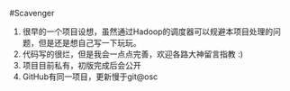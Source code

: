 #Scavenger
1. 很早的一个项目设想，虽然通过Hadoop的调度器可以规避本项目处理的问题，但是还是想自己写一下玩玩。
2. 代码写的很烂，但是我会一点点完善，欢迎各路大神留言指教 :)
3. 项目目前私有，初版完成后会公开
4. GitHub有同一项目，更新慢于git@osc

